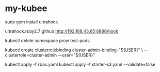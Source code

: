 # my-kubee

sudo gem install ultrahook

ultrahook.ruby2.7 github http://192.168.43.65:8888/hook

kubectl delete namespace prow test-pods

kubectl create clusterrolebinding cluster-admin-binding-"${USER}" \
  --clusterrole=cluster-admin --user="${USER}"

kubectl apply -f rbac.yaml
kubectl apply -f starter-s3.yaml --validate=false

